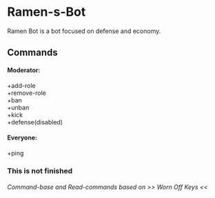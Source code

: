# Ramen-s-Bot
Ramen Bot is a bot focused on defense and economy.

## Commands
#### Moderator:

 +add-role<br>
 +remove-role<br>
 +ban<br>
 +unban<br>
 +kick<br>
 +defense(disabled)<br>

#### Everyone:

 +ping

### This is not finished 


###### Command-base and Read-commands based on >> Worn Off Keys <<
